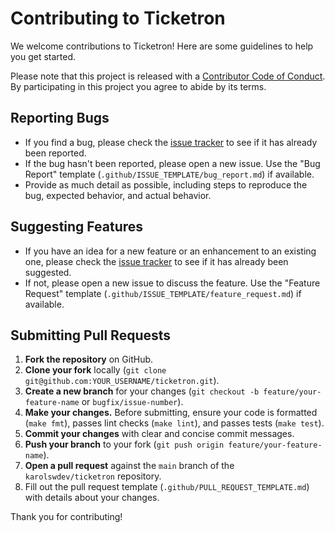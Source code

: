 # Contributing to Ticketron

We welcome contributions to Ticketron! Here are some guidelines to help you get started.

Please note that this project is released with a [Contributor Code of Conduct](./CODE_OF_CONDUCT.md). By participating in this project you agree to abide by its terms.

## Reporting Bugs

*   If you find a bug, please check the [issue tracker](https://github.com/karolswdev/ticketron/issues) to see if it has already been reported.
*   If the bug hasn't been reported, please open a new issue. Use the "Bug Report" template (`.github/ISSUE_TEMPLATE/bug_report.md`) if available.
*   Provide as much detail as possible, including steps to reproduce the bug, expected behavior, and actual behavior.

## Suggesting Features

*   If you have an idea for a new feature or an enhancement to an existing one, please check the [issue tracker](https://github.com/karolswdev/ticketron/issues) to see if it has already been suggested.
*   If not, please open a new issue to discuss the feature. Use the "Feature Request" template (`.github/ISSUE_TEMPLATE/feature_request.md`) if available.

## Submitting Pull Requests

1.  **Fork the repository** on GitHub.
2.  **Clone your fork** locally (`git clone git@github.com:YOUR_USERNAME/ticketron.git`).
3.  **Create a new branch** for your changes (`git checkout -b feature/your-feature-name` or `bugfix/issue-number`).
4.  **Make your changes.** Before submitting, ensure your code is formatted (`make fmt`), passes lint checks (`make lint`), and passes tests (`make test`).
5.  **Commit your changes** with clear and concise commit messages.
6.  **Push your branch** to your fork (`git push origin feature/your-feature-name`).
7.  **Open a pull request** against the `main` branch of the `karolswdev/ticketron` repository.
8.  Fill out the pull request template (`.github/PULL_REQUEST_TEMPLATE.md`) with details about your changes.

Thank you for contributing!